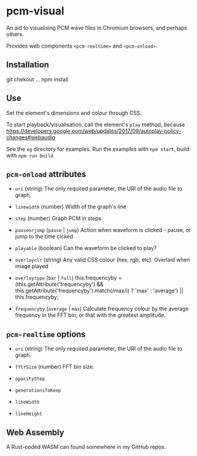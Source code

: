 # pcm-visual

An aid to visualising PCM wave files in Chromium browsers, and perhaps others.

Provides web components `<pcm-realtime>` and `<pcm-onload>`.

## Installation

  git chekout ...
  npm install

## Use

Set the element's dimensions and colour through CSS.

To start playback/visualisation, call the element's `play` method, because  https://developers.google.com/web/updates/2017/09/autoplay-policy-changes#webaudio

See the `eg` directory for examples. Run the examples with `npm start`, build with `npm run build`.

## `pcm-onload` attributes

* `uri` (string) The only required parameter, the URI of the audio file to graph.

* `linewidth` (number) Width of the graph's line

* `step` (number) Graph PCM in steps

* `pauseorjump` (`pause` | `jump`) Action when waveform is clicked - pause, or jump to the time cicked

* `playable` (boolean) Can the waveform be clicked to play?

* `overlayclr` (string) Any valid CSS colour (hex, rgb, etc). Overlaid when image played

* `overlaytype` (`bar` | `full`)
    this.frequencyby = (this.getAttribute('frequencyby') && this.getAttribute('frequencyby').match(/max/i) ? 'max' : 'average') || this.frequencyby;

* `frequencyby` (`average` | `max`) Calculate frequency colour by the average frequency in the FFT bin, or that with the greatest amplitude.

## `pcm-realtime` options

* `uri` (string) The only required parameter, the URI of the audio file to graph.

* `fftrSize` (number) FFT bin size.

* `opacityStep`

* `generationsToKeep`

* `lineWidth`

* `lineHeight`

## Web Assembly

A Rust-coded WASM can found somewhere in my GitHub repos.
